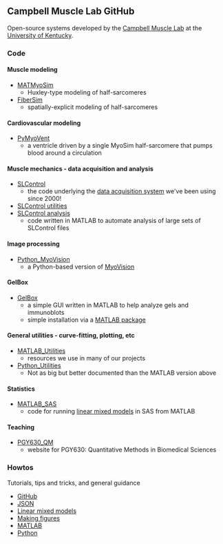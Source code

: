 ## Campbell Muscle Lab GitHub

Open-source systems developed by the [Campbell Muscle Lab](http://www.campbellmusclelab.org) at the [University of Kentucky](http://www.uky.edu).

### Code

#### Muscle modeling
+ [MATMyoSim](MATMyoSim)
  + Huxley-type modeling of half-sarcomeres
+ [FiberSim](FiberSim)
  + spatially-explicit modeling of half-sarcomeres

#### Cardiovascular modeling
+ [PyMyoVent](PyMyoVent)
  + a ventricle driven by a single MyoSim half-sarcomere that pumps blood around a circulation

#### Muscle mechanics - data acquisition and analysis
+ [SLControl](http://github.com/Campbell-Muscle-Lab/SLControl)
  + the code underlying the [data acquisition system](http://www.slcontrol.org) we've been using since 2000!
+ [SLControl utilities](http://github.com/Campbell-Muscle-Lab/SLControl_utilities)
+ [SLControl analysis](SLControl_analysis)
  + code written in MATLAB to automate analysis of large sets of SLControl files

#### Image processing
+ [Python_MyoVision](Python_MyoVision)
  + a Python-based version of [MyoVision](http://pubmed.ncbi.nlm.nih.gov/28982947/)

#### GelBox
+ [GelBox](http://github.com/Campbell-Muscle-Lab/GelBox)
  + a simple GUI written in MATLAB to help analyze gels and immunoblots
  + simple installation via a [MATLAB package](https://github.com/Campbell-Muscle-Lab/GelBox/blob/4d211d6f9ac0ab8fb083cfa6c881269b73834277/GelBox.mlappinstall)


#### General utilities - curve-fitting, plotting, etc 
+ [MATLAB_Utilities](http://github.com/Campbell-Muscle-Lab/MATLAB_utilities)
  + resources we use in many of our projects
+ [Python_Utilities](PyCMLutilities)
  + Not as big but better documented than the MATLAB version above

#### Statistics
+ [MATLAB_SAS](http://github.com/Campbell-Muscle-Lab/MATLAB_SAS)
  + code for running [linear mixed models](howtos_linear_mixed_models) in SAS from MATLAB

#### Teaching
+ [PGY630_QM](teaching_PGY630_QM)
  + website for PGY630: Quantitative Methods in Biomedical Sciences

### Howtos
Tutorials, tips and tricks, and general guidance
+ [GitHub](howtos_GitHub)
+ [JSON](howtos_json)
+ [Linear mixed models](howtos_linear_mixed_models)
+ [Making figures](howtos_making_figures)
+ [MATLAB](howtos_MATLAB)
+ [Python](howtos_Python)

